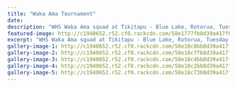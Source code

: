 ```yaml
---
title: "Waka Ama Tournament"
date: 
description: "WHS Waka Ama squad at Tikitapu - Blue Lake, Rotorua, Tuesday 28 March until Friday 31 March 2017 for the NZSS Waka Ama Nationals..."
featured-image: http://c1940652.r52.cf0.rackcdn.com/58e1777fb8d39a417f00047a/17522838_769641546518287_6199682276500722517_n.jpg
excerpt: "WHS Waka Ama squad at Tikitapu - Blue Lake, Rotorua, Tuesday 28 March until Friday 31 March 2017 for the NZSS Waka Ama Nationals."
gallery-image-1: http://c1940652.r52.cf0.rackcdn.com/58e18c8bb8d39a417f0005e6/17620395_769083309907444_2016520300254907099_o.jpg
gallery-image-2: http://c1940652.r52.cf0.rackcdn.com/58e18c7fb8d39a417f0005e4/17620345_769083306574111_5988114089869079992_o-(1).jpg
gallery-image-3: http://c1940652.r52.cf0.rackcdn.com/58e18c4bb8d39a417f0005da/17622115_769641616518280_3037336996769749769_o.jpg
gallery-image-4: http://c1940652.r52.cf0.rackcdn.com/58e18c2bb8d39a417f0005d4/17499347_769641373184971_6524180872940478182_n.jpg
gallery-image-5: http://c1940652.r52.cf0.rackcdn.com/58e18c73b8d39a417f0005e2/17553734_769083303240778_1298096388508099495_n.jpg
---
```

